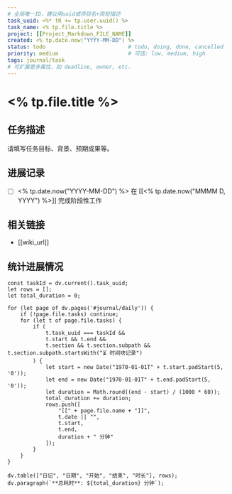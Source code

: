 ```yaml
---
# 全局唯一ID，建议用uuid或项目名+简短描述
task_uuid: <%* tR += tp.user.uuid() %>
task_name: <% tp.file.title %>
project: [[Project_Markdown_FILE_NAME]]
created: <% tp.date.now("YYYY-MM-DD") %>
status: todo                          # todo, doing, done, cancelled
priority: medium                      # 可选: low, medium, high
tags: journal/task
# 可扩展更多属性，如 deadline, owner, etc.
---
```


# <% tp.file.title %>

## 任务描述
请填写任务目标、背景、预期成果等。

## 进展记录
- [ ] <% tp.date.now("YYYY-MM-DD") %> 在 [[<% tp.date.now("MMMM D, YYYY") %>]] 完成阶段性工作

## 相关链接
- [[wiki_url]]

## 统计进展情况
```dataviewjs
const taskId = dv.current().task_uuid;
let rows = [];
let total_duration = 0;

for (let page of dv.pages('#journal/daily')) {
    if (!page.file.tasks) continue;
    for (let t of page.file.tasks) {
        if (
            t.task_uuid === taskId &&
            t.start && t.end &&
            t.section && t.section.subpath &&  t.section.subpath.startsWith("⏳ 时间块记录")
        ) {
            let start = new Date("1970-01-01T" + t.start.padStart(5, '0'));
            let end = new Date("1970-01-01T" + t.end.padStart(5, '0'));
            let duration = Math.round((end - start) / (1000 * 60));
            total_duration += duration;
            rows.push([
                "[[" + page.file.name + "]]",
                t.date || "",
                t.start,
                t.end,
                duration + " 分钟"
            ]);
        }
    }
}

dv.table(["日记", "日期", "开始", "结束", "时长"], rows);
dv.paragraph(`**总耗时**: ${total_duration} 分钟`);
```